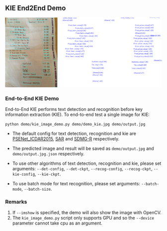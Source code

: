 ## KIE End2End Demo

<div align="center">
    <img src="../resources/demo_kie_pred.png"/><br>
</div>

### End-to-End KIE Demo

End-to-End KIE performs text detection and recognition before key information extraction (KIE). To end-to-end test a single image for KIE:

```shell
python demo/kie_image_demo.py demo/demo_kie.jpg demo/output.jpg
```

- The default config for text detection, recognition and kie are [PSENet_ICDAR2015](/configs/textdet/psenet/psenet_r50_fpnf_600e_icdar2015.py), [SAR](/configs/textrecog/sar/sar_r31_parallel_decoder_academic.py) and [SDMG-R](/configs/kie/sdmgr/sdmgr_unet16_60e_wildreceipt.py) respectively.

- The predicted image and result will be saved as `demo/output.jpg` and `demo/output.jpg.json` respectively.
- To use other algorithms of text detection, recognition and kie, please set arguments: `--det-config`, `--det-ckpt`, `--recog-config`, `--recog-ckpt`, `--kie-config`, `--kie-ckpt`.
- To use batch mode for text recognition, please set arguments: `--batch-mode`, `--batch-size`.

### Remarks

1. If `--imshow` is specified, the demo will also show the image with OpenCV.
2. The `kie_image_demo.py` script only supports GPU and so the `--device` parameter cannot take cpu as an argument.
